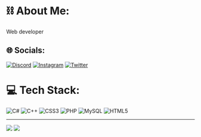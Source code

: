 # ⛓️ About Me:
Web developer

## 🌐 Socials:
[![Discord](https://img.shields.io/badge/Discord-%237289DA.svg?logo=discord&logoColor=white)](https://discord.gg/chakirantsi)
[![Instagram](https://img.shields.io/badge/Instagram-%23E4405F.svg?logo=Instagram&logoColor=white)](https://instagram.com/ckrsemih_) 
[![Twitter](https://img.shields.io/badge/Twitter-%231DA1F2.svg?logo=Twitter&logoColor=white)](https://twitter.com/chakirantsi) 

# 💻 Tech Stack:
![C#](https://img.shields.io/badge/c%23-%23239120.svg?style=for-the-badge&logo=c-sharp&logoColor=white) ![C++](https://img.shields.io/badge/c++-%2300599C.svg?style=for-the-badge&logo=c%2B%2B&logoColor=white) ![CSS3](https://img.shields.io/badge/css3-%231572B6.svg?style=for-the-badge&logo=css3&logoColor=white) ![PHP](https://img.shields.io/badge/php-%23777BB4.svg?style=for-the-badge&logo=php&logoColor=white) ![MySQL](https://img.shields.io/badge/mysql-%2300f.svg?style=for-the-badge&logo=mysql&logoColor=white) ![HTML5](https://img.shields.io/badge/html5-%23E34F26.svg?style=for-the-badge&logo=html5&logoColor=white)

---
[![](https://visitcount.itsvg.in/api?id=Chakirantsi&icon=2&color=12)](https://visitcount.itsvg.in)
[![](https://visitcount.itsvg.in/api?id=Chakirantsi&label=Profile%20Views&color=12&icon=5&pretty=false)](https://visitcount.itsvg.in)
